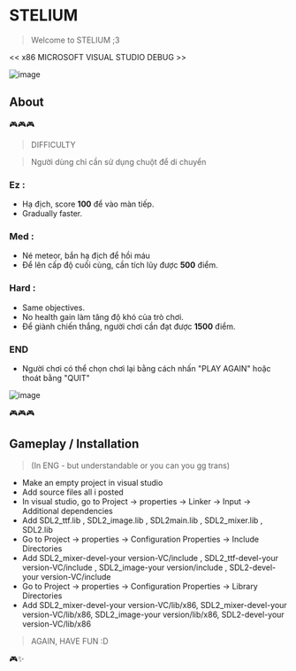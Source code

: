 # STELIUM

> Welcome to STELIUM ;3

<< x86 MICROSOFT VISUAL STUDIO DEBUG >>

![image](https://github.com/l4reve/txtms/assets/143638421/e9cae567-75f4-406d-979f-8bb8c57b352a)

## About
🎮🎮🎮
> DIFFICULTY

> Người dùng chỉ cần sử dụng chuột để di chuyển

### Ez : 

- Hạ địch, score **100** để vào màn tiếp.
- Gradually faster.

### Med : 

- Né meteor, bắn hạ địch để hồi máu
- Để lên cấp độ cuối cùng, cần tích lũy được **500** điểm.

### Hard : 

- Same objectives.
- No health gain làm tăng độ khó của trò chơi.
- Để giành chiến thắng, người chơi cần đạt được **1500** điểm.

### END

- Người chơi có thể chọn chơi lại bằng cách nhấn "PLAY AGAIN" hoặc thoát bằng "QUIT"

![image](https://github.com/l4reve/txtms/assets/143638421/72c088d6-9807-4d7f-b136-71ce35a3ca0b)

🎮🎮🎮

## Gameplay / Installation
> (In ENG - but understandable or you can you gg trans)


- Make an empty project in visual studio
- Add source files all i posted
- In visual studio, go to Project -> properties -> Linker -> Input -> Additional dependencies
- Add SDL2_ttf.lib , SDL2_image.lib , SDL2main.lib , SDL2_mixer.lib , SDL2.lib
- Go to Project -> properties -> Configuration Properties -> Include Directories
- Add SDL2_mixer-devel-your version-VC/include , SDL2_ttf-devel-your version-VC/include , SDL2_image-your version/include , SDL2-devel-your version-VC/include
- Go to Project -> properties -> Configuration Properties -> Library Directories
- Add SDL2_mixer-devel-your version-VC/lib/x86, SDL2_mixer-devel-your version-VC/lib/x86, SDL2_image-your version/lib/x86, SDL2-devel-your version-VC/lib/x86

> AGAIN, HAVE FUN :D

🎮✨


